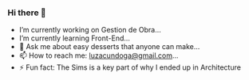 ### Hi there 👋
- I’m currently working on Gestion de Obra...
- I’m currently learning Front-End...
- 💬 Ask me about easy desserts that anyone can make...
- 📫 How to reach me: luzacundoga@gmail.com...
- ⚡ Fun fact: The Sims is a key part of why I ended up in Architecture
